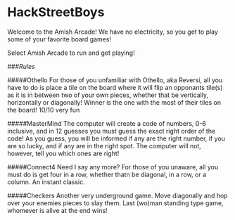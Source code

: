 # HackStreetBoys

Welcome to the Amish Arcade!  We have no electricity, so you get to play some of your favorite board games!

Select Amish Arcade to run and get playing!


###*Rules*

#####Othello
For those of you unfamiliar with Othello, aka Reversi, all you have to do is place a tile on the board where it will flip an opponants tile(s) as it is in between two of your own pieces, whether that be vertically, horizontally or diagonally!  Winner is the one with the most of their tiles on the board!  10/10 very fun

#####MasterMind
The computer will create a code of numbers, 0-6 inclusive, and in 12 guesses you must guess the exact right order of the code!  As you guess, you will be informed if any are the right number, if you are so lucky, and if any are in the right spot.  The computer will not, however, tell you which ones are right!

#####Connect4
Need I say any more?  For those of you unaware, all you must do is get four in a row, whether thatn be diagonal, in a row, or a column.  An instant classic.  

#####Checkers
Another very underground game.  Move diagonally and hop over your enemies pieces to slay them.  Last (wo)man standing type game, whomever is alive at the end wins!
